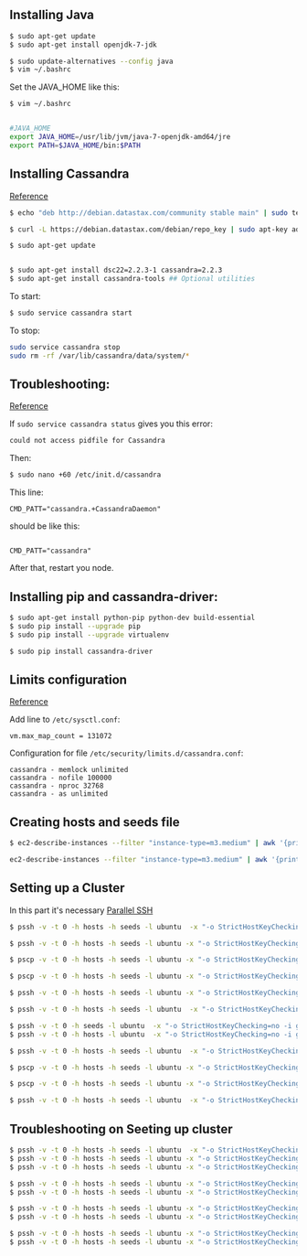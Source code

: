## Installing Java

```bash
$ sudo apt-get update
$ sudo apt-get install openjdk-7-jdk

$ sudo update-alternatives --config java
$ vim ~/.bashrc
```

Set the JAVA_HOME like this:

```bash
$ vim ~/.bashrc


#JAVA_HOME
export JAVA_HOME=/usr/lib/jvm/java-7-openjdk-amd64/jre
export PATH=$JAVA_HOME/bin:$PATH
```

## Installing Cassandra

[Reference](http://docs.datastax.com/en/cassandra/2.2/cassandra/install/installDeb.html)
```bash
$ echo "deb http://debian.datastax.com/community stable main" | sudo tee -a /etc/apt/sources.list.d/cassandra.sources.list

$ curl -L https://debian.datastax.com/debian/repo_key | sudo apt-key add -

$ sudo apt-get update


$ sudo apt-get install dsc22=2.2.3-1 cassandra=2.2.3
$ sudo apt-get install cassandra-tools ## Optional utilities
```


To start:
```bash
$ sudo service cassandra start
```

To stop:
```bash
sudo service cassandra stop
sudo rm -rf /var/lib/cassandra/data/system/*
```
## Troubleshooting:
[Reference](https://www.digitalocean.com/community/tutorials/how-to-install-cassandra-and-run-a-single-node-cluster-on-ubuntu-14-04)

If ```sudo service cassandra status``` gives you this error:

```bash
could not access pidfile for Cassandra
```

Then:

```bash
$ sudo nano +60 /etc/init.d/cassandra
```

This line:
```/etc/init.d/cassandra
CMD_PATT="cassandra.+CassandraDaemon"
```

should be like this:
```/etc/init.d/cassandra

CMD_PATT="cassandra"
```

After that, restart you node.

## Installing pip and cassandra-driver:

```bash
$ sudo apt-get install python-pip python-dev build-essential
$ sudo pip install --upgrade pip
$ sudo pip install --upgrade virtualenv

$ sudo pip install cassandra-driver
```

## Limits configuration
[Reference](http://docs.datastax.com/en/cassandra/2.0/cassandra/install/installRecommendSettings.html)

Add line to ```/etc/sysctl.conf```:
```
vm.max_map_count = 131072
```

Configuration for file ```/etc/security/limits.d/cassandra.conf```:

```
cassandra - memlock unlimited
cassandra - nofile 100000
cassandra - nproc 32768
cassandra - as unlimited
```

## Creating hosts and seeds file

```bash
$ ec2-describe-instances --filter "instance-type=m3.medium" | awk '{print $2}' | grep "52\." | tail -n +4 > host

ec2-describe-instances --filter "instance-type=m3.medium" | awk '{print $2}' | grep "52\." | head -3 > seeds


```
## Setting up a Cluster

In this part it's necessary [Parallel SSH](https://code.google.com/p/parallel-ssh/)

```bash
$ pssh -v -t 0 -h hosts -h seeds -l ubuntu  -x "-o StrictHostKeyChecking=no -i guzz-macbook.pem" -P 'sudo service cassandra stop'

$ pssh -v -t 0 -h hosts -h seeds -l ubuntu -x "-o StrictHostKeyChecking=no -i guzz-macbook.pem" -P 'sudo rm -rf /var/lib/cassandra/data/system/*'

$ pscp -v -t 0 -h hosts -h seeds -l ubuntu -x "-o StrictHostKeyChecking=no -i guzz-macbook.pem" cassandra.yaml /home/ubuntu

$ pscp -v -t 0 -h hosts -h seeds -l ubuntu -x "-o StrictHostKeyChecking=no -i guzz-macbook.pem" cassandra-rackdc.properties /home/ubuntu

$ pssh -v -t 0 -h hosts -h seeds -l ubuntu -x "-o StrictHostKeyChecking=no -i guzz-macbook.pem" -P 'sudo cp cassandra.yaml /etc/cassandra/cassandra.yaml'

$ pssh -v -t 0 -h hosts -h seeds -l ubuntu  -x "-o StrictHostKeyChecking=no -i guzz-macbook.pem" -P 'sudo cp cassandra-rackdc.properties /etc/cassandra/cassandra-rackdc.properties'

$ pssh -v -t 0 -h seeds -l ubuntu  -x "-o StrictHostKeyChecking=no -i guzz-macbook.pem" -P 'sudo service cassandra start'
$ pssh -v -t 0 -h hosts -l ubuntu  -x "-o StrictHostKeyChecking=no -i guzz-macbook.pem" -P 'sudo service cassandra start'

$ pssh -v -t 0 -h hosts -h seeds -l ubuntu  -x "-o StrictHostKeyChecking=no -i guzz-macbook.pem" -P 'sudo service cassandra status'

$ pscp -v -t 0 -h hosts -h seeds -l ubuntu -x "-o StrictHostKeyChecking=no -i guzz-macbook.pem" cluster /home/ubuntu

$ pscp -v -t 0 -h hosts -h seeds -l ubuntu -x "-o StrictHostKeyChecking=no -i guzz-macbook.pem" bench.py /home/ubuntu

$ pssh -v -t 0 -h hosts -h seeds -l ubuntu  -x "-o StrictHostKeyChecking=no -i guzz-macbook.pem" -P 'python bench.py 1000'
```

## Troubleshooting on Seeting up cluster

```bash
$ pssh -v -t 0 -h hosts -h seeds -l ubuntu  -x "-o StrictHostKeyChecking=no -i guzz-macbook.pem" -P 'sudo service cassandra stop'
$ pssh -v -t 0 -h hosts -h seeds -l ubuntu -x "-o StrictHostKeyChecking=no -i guzz-macbook.pem" -P 'sudo rm -rf /var/lib/cassandra'
$ pssh -v -t 0 -h hosts -h seeds -l ubuntu -x "-o StrictHostKeyChecking=no -i guzz-macbook.pem" -P 'sudo rm -rf /var/run/cassandra'

$ pssh -v -t 0 -h hosts -h seeds -l ubuntu -x "-o StrictHostKeyChecking=no -i guzz-macbook.pem" -P 'sudo mkdir /var/lib/cassandra'
$ pssh -v -t 0 -h hosts -h seeds -l ubuntu -x "-o StrictHostKeyChecking=no -i guzz-macbook.pem" -P 'sudo mkdir /var/run/cassandra'

$ pssh -v -t 0 -h hosts -h seeds -l ubuntu -x "-o StrictHostKeyChecking=no -i guzz-macbook.pem" -P 'sudo chown -R cassandra:cassandra /var/lib/cassandra/'
$ pssh -v -t 0 -h hosts -h seeds -l ubuntu -x "-o StrictHostKeyChecking=no -i guzz-macbook.pem" -P 'sudo chown -R cassandra:cassandra /var/run/cassandra/'

$ pssh -v -t 0 -h hosts -h seeds -l ubuntu -x "-o StrictHostKeyChecking=no -i guzz-macbook.pem" -P 'sudo chmod 750 /var/lib/cassandra'
$ pssh -v -t 0 -h hosts -h seeds -l ubuntu -x "-o StrictHostKeyChecking=no -i guzz-macbook.pem" -P 'sudo chmod 750 /var/run/cassandra'
```
